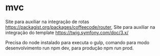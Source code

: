 # mvc
Site para auxiliar na integração de rotas https://packagist.org/packages/coffeecode/router,
Site para auxiliar na integração do template https://twig.symfony.com/doc/3.x/

Precisa do node instalado para executa o gulp, comando para modo desenvolvimento run npm dev, para produção npm run prod.


